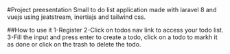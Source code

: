 #Project preesentation
Small to do list application made with laravel 8 and vuejs using jeatstream, inertiajs and tailwind css.

##How to use it
1-Register
2-Click on todos nav link to access your todo list.
3-Fill the input and press enter to create a todo, click on a todo to markh it as done or click on the trash to delete the todo.
